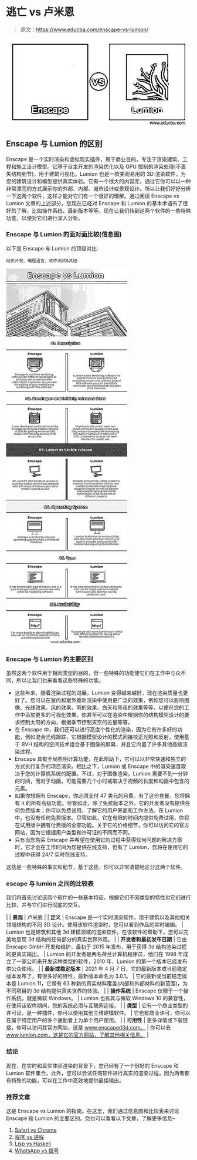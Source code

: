 # 逃亡 vs 卢米恩

> 原文：<https://www.educba.com/enscape-vs-lumion/>

![Enscape vs Lumion](img/115a229f645b5d9c9cb8bce8b50c33c8.png)



## Enscape 与 Lumion 的区别

Enscape 是一个实时渲染和虚拟现实插件，用于商业目的，专注于渲染建筑、工程和施工设计模型。它基于自主开发的渲染优化以及 GPU 控制的渲染处理(不丢失结构细节)，用于建筑可视化。Lumion 也是一款美观易用的 3D 渲染软件，为您的建筑设计和模型提供真实体验。它有一个很大的内容库，通过它你可以以一种非常漂亮的方式展示你的外部、内部、城市设计或景观设计。所以让我们好好分析一下这两个软件，这样才能对它们有一个很好的理解。通过阅读 Enscape vs Lumion 文章的上述部分，您现在已经对 Enscape 和 Lumion 的基本术语有了很好的了解，比如操作系统、最新版本等等。现在让我们转到这两个软件的一些特殊功能，以便对它们进行深入分析。

### Enscape 与 Lumion 的面对面比较(信息图)

以下是 Enscape 与 Lumion 的顶级对比:

<small>网页开发、编程语言、软件测试&其他</small>

![Enscape-vs-Lumion-info](img/b91bfa870ad3db82e2ab9177e25afad0.png)



### Enscape 与 Lumion 的主要区别

虽然这两个软件用于相同类型的目的，但一些特殊的功能使它们在工作中与众不同，所以让我们也来看看这些特殊的功能。

*   这些年来，随着渲染过程的进展，Lumion 变得越来越好，现在渲染质量也更好了。您可以在室内和室外重新渲染中使用更广泛的效果，例如您可以影响图像、光线效果、风的效果、雨的效果、白天和黑夜的效果等等，以便在您的工作中添加更多的可视化效果。你甚至可以在渲染中根据你的结构模型设计的要求控制太阳的方向，根据季节控制天空的云量等等。
*   在 Enscape 中，我们还可以进行高度个性化的渲染，因为它有许多好的功能，例如混合光线跟踪，它根据模型设计的模式间接校正光照和反射，使用基于 BVH 结构的空间技术组合基于图像的屏幕，并且它内置了许多其他高级渲染过程。
*   Enscape 具有全局照明计算功能，在此帮助下，它可以以非常快速和独立的方式执行复杂的项目渲染。相比之下，Lumion 或 Enscape 中的渲染速度取决于您的计算机系统的配置。不过，对于图像渲染，Lumion 需要不到一分钟的时间，而对于动画，可能需要几个小时或取决于视频的长度和动画中包含的元素。
*   如果你想拥有 Enscape，你必须支付 47 美元的月费。有了这份套餐，您将拥有 it 的所有高级功能。尽管如此，除了免费版本之外，它的开发者没有提供任何免费版本；你可以免费试用，了解它的用户界面和工作方法。在 Lumion 中，也没有任何免费版本。尽管如此，它在有限的时间内提供免费试用，你将在试用版中拥有付费版的全部功能。关于它的价格细节，你可以访问它的官方网站，因为它根据用户类型和许可证的不同而不同。
*   只有当您购买 Enscape 并希望在使用它的过程中获得任何问题的解决方案时，它才会在工作时间为您提供在线支持，但有了 Lumion，您将在使用它的过程中获得 24/7 实时在线支持。

这些是一些特殊的事实和细节，基于这些，你可以非常清楚地区分这两个软件。

### escape 与 lumion 之间的比较表

我们将首先讨论这两个软件的一些基本特征，根据它们不同类型的特性对它们进行比较，并与它们进行彻底的交互。

|  | **景观** | 卢米恩 |
| **定义** | Enscape 是一个实时渲染软件，用于建筑以及其他相关领域结构的不同 3D 设计。使用该软件渲染时，您可以看到作品的实时编辑。 | Lumion 也是建筑和其他 3d 建模领域的渲染软件，在该软件的帮助下，您可以完美地呈现 3d 结构的任何部分的真实世界外观。 |
| **开发者和最初发布日期** | 它由 Enscape GmbH 开发和维护，最初于 2015 年发布，用于获得 3d 结构渲染过程的更真实输出。 | Lumion 的开发者是两名荷兰计算机程序员，他们在 1998 年成立了一家公司来开发这种类型的软件，2010 年，Lumion 的第一个版本已经发布供公众使用。 |
| **最新或稳定版本** | 2021 年 4 月 7 日，它的最新版本或当前稳定版本发布了，有很多好的特性，最新版本命名为 3.0.1。 | 它的最新或当前稳定版本是 Lumion 11，它带有 63 种新的真实材料覆盖(内部和外部材料的新范围)，为不同项目的 3d 结构提供真实世界的体验。 |
| **操作系统** | Enscape 仅限于一个操作系统，就是微软 Windows。 | Lumion 也有其与微软 Windows 10 的兼容性，在使用该软件期间，您的系统必须与互联网连接。 |
| **类型** | 它有一个商业类型的许可证，是一种插件，你可以使用其他三维建模软件。 | 它也有商业许可，你可以在属于特定用户的多个通勤者上为单个用户使用。 |
| **可用性** | 更多详情或下载链接，你可以访问其官方网站，这是 www.enscaped3d.com。 | 你可以去 www.lumion.com，这是它的官方网站，了解其他相关信息。 |

### 结论

现在，在实时和真实体验渲染的背景下，您已经有了一个很好的 Enscape 和 Lumion 软件集合。此外，您可以尝试任何软件进行真实的渲染过程，因为两者都有特殊的功能，可以在工作中高效地提供最佳输出。

### 推荐文章

这是 Enscape vs Lumion 的指南。在这里，我们通过信息图和比较表来讨论 Enscape 和 Lumion 的主要区别。您也可以看看以下文章，了解更多信息–

1.  [Safari vs Chrome](https://www.educba.com/safari-vs-chrome/)
2.  [程序 vs 进程](https://www.educba.com/program-vs-process/)
3.  [Lisp vs Haskell](https://www.educba.com/lisp-vs-haskell/)
4.  [WhatsApp vs 信号](https://www.educba.com/whatsapp-vs-signal/)





